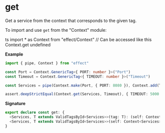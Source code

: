 # get

Get a service from the context that corresponds to the given tag.

To import and use `get` from the "Context" module:

ts
import \* as Context from "effect/Context"
// Can be accessed like this
Context.get
undefined

**Example**

```ts
import { pipe, Context } from "effect"

const Port = Context.GenericTag<{ PORT: number }>("Port")
const Timeout = Context.GenericTag<{ TIMEOUT: number }>("Timeout")

const Services = pipe(Context.make(Port, { PORT: 8080 }), Context.add(Timeout, { TIMEOUT: 5000 }))

assert.deepStrictEqual(Context.get(Services, Timeout), { TIMEOUT: 5000 })
```

**Signature**

```ts
export declare const get: {
  <Services, T extends ValidTagsById<Services>>(tag: T): (self: Context<Services>) => Tag.Service<T>
  <Services, T extends ValidTagsById<Services>>(self: Context<Services>, tag: T): Tag.Service<T>
}
```
